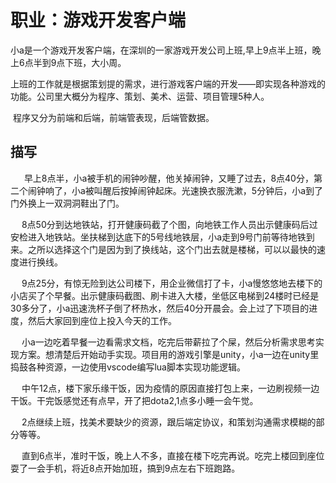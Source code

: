 # 职业：游戏开发客户端

​	小a是一个游戏开发客户端，在深圳的一家游戏开发公司上班,早上9点半上班，晚上6点半到9点下班，大小周。

​	上班的工作就是根据策划提的需求，进行游戏客户端的开发——即实现各种游戏的功能。公司里大概分为程序、策划、美术、运营、项目管理5种人。

​	程序又分为前端和后端，前端管表现，后端管数据。


## 描写
 &ensp; &ensp; 早上8点半，小a被手机的闹钟吵醒，他关掉闹钟，又睡了过去，8点40分，第二个闹钟响了，小a被叫醒后按掉闹钟起床。光速换衣服洗漱，5分钟后，小a到了门外换上一双洞洞鞋出了门。

 &ensp; &ensp;8点50分到达地铁站，打开健康码截了个图，向地铁工作人员出示健康码后过安检进入地铁站。坐扶梯到达底下的5号线地铁层，小a走到9号门前等待地铁到来。之所以选择这个门是因为到了换线站，这个门出去就是楼梯，可以以最快的速度进行换线。
  
 &ensp; &ensp;9点25分，有惊无险到达公司楼下，用企业微信打了卡，小a慢悠悠地去楼下的小店买了个早餐。出示健康码截图、刷卡进入大楼，坐低区电梯到24楼时已经是30多分了，小a迅速洗杯子倒了杯热水，然后40分开晨会。会上过了下项目的进度，然后大家回到座位上投入今天的工作。
  
  &ensp;  &ensp;小a一边吃着早餐一边看需求文档，吃完后带薪拉了个屎，然后分析需求思考实现方案。想清楚后开始动手实现。项目用的游戏引擎是unity，小a一边在unity里捣鼓各种资源，一边使用vscode编写lua脚本实现功能逻辑。
  
   &ensp;  &ensp;中午12点，楼下家乐缘干饭，因为疫情的原因直接打包上来，一边刷视频一边干饭。干完饭感觉还有点早，开了把dota2,1点多小睡一会午觉。
  
  &ensp;   &ensp;2点继续上班，找美术要缺少的资源，跟后端定协议，和策划沟通需求模糊的部分等等。
   
  &ensp;   &ensp;直到6点半，准时干饭，晚上人不多，直接在楼下吃完再说。吃完上楼回到座位耍了一会手机，将近8点开始加班，搞到9点左右下班跑路。



